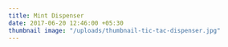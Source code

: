 ```yaml
---
title: Mint Dispenser
date: 2017-06-20 12:46:00 +05:30
thumbnail image: "/uploads/thumbnail-tic-tac-dispenser.jpg"
---
```


